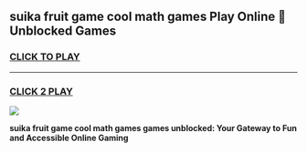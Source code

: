 
## suika fruit game cool math games Play Online 👋 Unblocked Games
<h3>
<a href="https://news.freeplayer.one?title=suika_fruit_game_cool_math_games&ref=17CMG">CLICK TO PLAY</a></h3>
<hr>

<h3>
<a href="https://news.freeplayer.one?title=suika_fruit_game_cool_math_games&ref=17CMG">CLICK 2 PLAY</a>
  
</h3>

<a href="https://news.freeplayer.one?title=suika_fruit_game_cool_math_games&ref=17CMG/"><img src="https://clearcache.store/games.png"></a>


**suika fruit game cool math games games unblocked: Your Gateway to Fun and Accessible Online Gaming**
